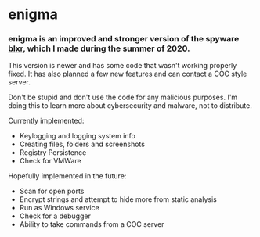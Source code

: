 # enigma
### enigma is an improved and stronger version of the spyware [blxr](https://github.com/blueshark42/blxr), which I made during the summer of 2020. 
This version is newer and has some code that wasn't working properly fixed. It has also planned a few new features and can contact a COC style server.

Don't be stupid and don't use the code for any malicious purposes. I'm doing this to learn more about cybersecurity and malware, not to distribute.

Currently implemented:
- Keylogging and logging system info
- Creating files, folders and screenshots
- Registry Persistence
- Check for VMWare

Hopefully implemented in the future: 
- Scan for open ports
- Encrypt strings and attempt to hide more from static analysis
- Run as Windows service
- Check for a debugger
- Ability to take commands from a COC server
